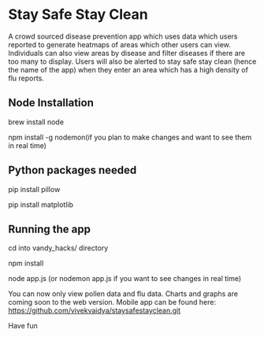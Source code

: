 # Stay Safe Stay Clean

A crowd sourced disease prevention app which uses data which users reported to generate heatmaps of areas which other users can view. Individuals can also view areas by disease and filter diseases if there are too many to display. Users will also be alerted to stay safe stay clean (hence the name of the app) when they enter an area which has a high density of flu reports. 

## Node Installation
brew install node

npm install -g nodemon(if you plan to make changes and want to see them in real time)

## Python packages needed
pip install pillow

pip install matplotlib

## Running the app
cd into vandy_hacks/ directory

npm install

node app.js (or nodemon app.js if you want to see changes in real time)

You can now only view pollen data and flu data. Charts and graphs are coming soon to the web version. 
Mobile app can be found here: https://github.com/vivekvaidya/staysafestayclean.git

Have fun
